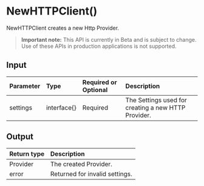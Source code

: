 # NewHTTPClient()
NewHTTPClient creates a new Http Provider.
> **Important note:** This API is currently in Beta and is subject to change. Use of these APIs in production applications is not supported.


## Input

| Parameter       | Type | Required or Optional | Description |
|:---------------|:--------|:--------| :--------|
| settings | interface{} | Required | The Settings used for creating a new HTTP Provider.  |




## Output

| Return type     | Description |
|:---------------|:--------|
| Provider | The created Provider. |
| error | Returned for invalid settings. |



